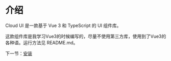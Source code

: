 # 介绍

Cloud UI 是一款基于 Vue 3 和 TypeScript 的 UI 组件库。

这款组件库是我学习Vue3的时候编写的，尽量不使用第三方库，使用到了Vue3的各种语。运行方法见 README.md。

下一节：[安装](#/doc/install)